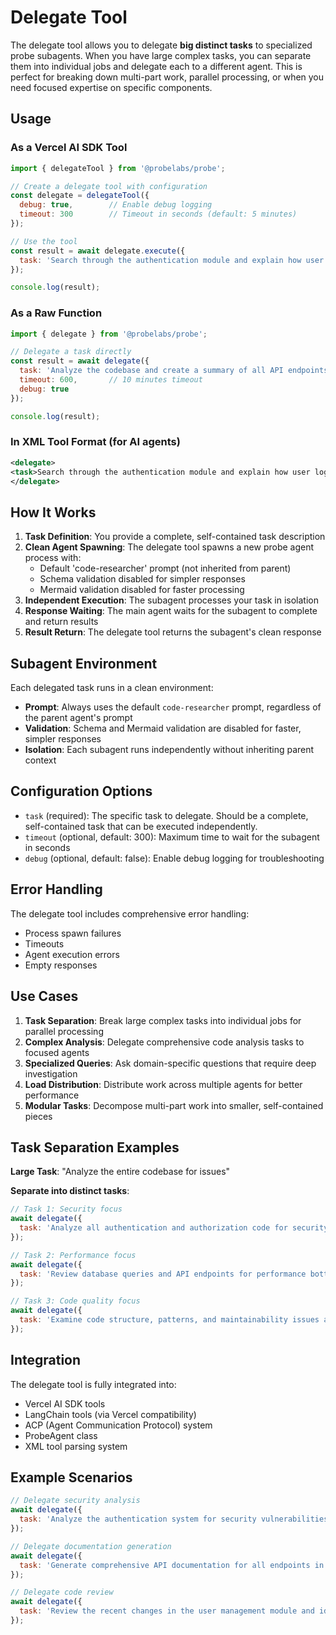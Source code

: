 # Delegate Tool

The delegate tool allows you to delegate **big distinct tasks** to specialized probe subagents. When you have large complex tasks, you can separate them into individual jobs and delegate each to a different agent. This is perfect for breaking down multi-part work, parallel processing, or when you need focused expertise on specific components.

## Usage

### As a Vercel AI SDK Tool

```javascript
import { delegateTool } from '@probelabs/probe';

// Create a delegate tool with configuration
const delegate = delegateTool({
  debug: true,        // Enable debug logging
  timeout: 300        // Timeout in seconds (default: 5 minutes)
});

// Use the tool
const result = await delegate.execute({
  task: 'Search through the authentication module and explain how user login validation works, including any security measures'
});

console.log(result);
```

### As a Raw Function

```javascript
import { delegate } from '@probelabs/probe';

// Delegate a task directly
const result = await delegate({
  task: 'Analyze the codebase and create a summary of all API endpoints',
  timeout: 600,       // 10 minutes timeout
  debug: true
});

console.log(result);
```

### In XML Tool Format (for AI agents)

```xml
<delegate>
<task>Search through the authentication module and explain how user login validation works, including any security measures</task>
</delegate>
```

## How It Works

1. **Task Definition**: You provide a complete, self-contained task description
2. **Clean Agent Spawning**: The delegate tool spawns a new probe agent process with:
   - Default 'code-researcher' prompt (not inherited from parent)
   - Schema validation disabled for simpler responses
   - Mermaid validation disabled for faster processing
3. **Independent Execution**: The subagent processes your task in isolation
4. **Response Waiting**: The main agent waits for the subagent to complete and return results
5. **Result Return**: The delegate tool returns the subagent's clean response

## Subagent Environment

Each delegated task runs in a clean environment:
- **Prompt**: Always uses the default `code-researcher` prompt, regardless of the parent agent's prompt
- **Validation**: Schema and Mermaid validation are disabled for faster, simpler responses
- **Isolation**: Each subagent runs independently without inheriting parent context

## Configuration Options

- `task` (required): The specific task to delegate. Should be a complete, self-contained task that can be executed independently.
- `timeout` (optional, default: 300): Maximum time to wait for the subagent in seconds
- `debug` (optional, default: false): Enable debug logging for troubleshooting

## Error Handling

The delegate tool includes comprehensive error handling:
- Process spawn failures
- Timeouts
- Agent execution errors
- Empty responses

## Use Cases

1. **Task Separation**: Break large complex tasks into individual jobs for parallel processing
2. **Complex Analysis**: Delegate comprehensive code analysis tasks to focused agents
3. **Specialized Queries**: Ask domain-specific questions that require deep investigation
4. **Load Distribution**: Distribute work across multiple agents for better performance
5. **Modular Tasks**: Decompose multi-part work into smaller, self-contained pieces

## Task Separation Examples

**Large Task**: "Analyze the entire codebase for issues"

**Separate into distinct tasks**:
```javascript
// Task 1: Security focus
await delegate({
  task: 'Analyze all authentication and authorization code for security vulnerabilities and suggest fixes'
});

// Task 2: Performance focus  
await delegate({
  task: 'Review database queries and API endpoints for performance bottlenecks and optimization opportunities'
});

// Task 3: Code quality focus
await delegate({
  task: 'Examine code structure, patterns, and maintainability issues across all modules'
});
```

## Integration

The delegate tool is fully integrated into:
- Vercel AI SDK tools
- LangChain tools (via Vercel compatibility)
- ACP (Agent Communication Protocol) system
- ProbeAgent class
- XML tool parsing system

## Example Scenarios

```javascript
// Delegate security analysis
await delegate({
  task: 'Analyze the authentication system for security vulnerabilities and suggest improvements'
});

// Delegate documentation generation
await delegate({
  task: 'Generate comprehensive API documentation for all endpoints in the /api folder'
});

// Delegate code review
await delegate({
  task: 'Review the recent changes in the user management module and identify potential issues'
});
```